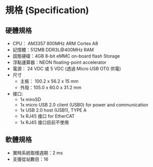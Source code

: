 # 規格 (Specification)

## 硬體規格

* CPU： AM3357 800MHz ARM Cortex A8
* 記憶體：512MB DDR3L@400MHz RAM
* 固態硬碟：4GB 8-bit eMMC on-board flash Storage
* 浮點運算器：NEON floating-point accelerator
* 電源： 24 VDC 或 5 VDC (透過 Micro USB OTG 供電)
* 尺寸
    * 主板： 100.2 x 56.2 x 15 mm
    * 外殼：105.0 x 60.0 x 31.2 mm
* 接口:
    * 1x miroSD
    * 1x micro USB 2.0 client (USB0) for power and communication
    * 1x USB 2.0 host (USB1), TYPE A
    * 1x RJ45 接口 for EtherCAT
    * 1x RJ45 接口目前不使用

## 軟體規格

* 實時系統取樣週期：2 ms
* 支援從站數目：16
